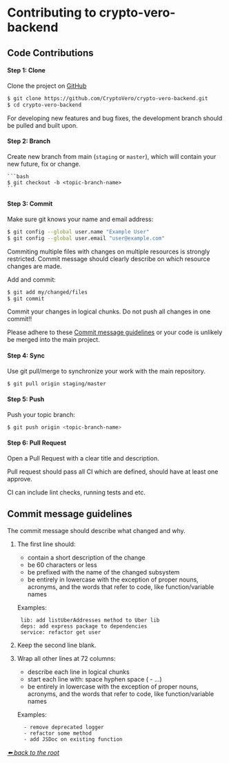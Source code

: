 # Contributing to crypto-vero-backend

## Code Contributions

#### Step 1: Clone

Clone the project on [GitHub](https://github.com/CryptoVero/crypto-vero-backend.git)
   
   ```bash
   $ git clone https://github.com/CryptoVero/crypto-vero-backend.git
   $ cd crypto-vero-backend
   ```
   
For developing new features and bug fixes, the development branch should be pulled and built upon.

#### Step 2: Branch

Create new branch from main (`staging` or `master`), which will contain your new future, fix or change. 

    ```bash
    $ git checkout -b <topic-branch-name>
    ```

#### Step 3: Commit

Make sure git knows your name and email address:

   ```bash
   $ git config --global user.name "Example User"
   $ git config --global user.email "user@example.com"
   ```

Commiting multiple files with changes on multiple resources is strongly restricted.
Commit message should clearly describe on which resource changes are made.

Add and commit:

   ```bash
   $ git add my/changed/files
   $ git commit
   ```  
    
Commit your changes in logical chunks. Do not push all changes in one commit!! 

Please adhere to these [Commit message guidelines](#commit-message-guidelines)
   or your code is unlikely be merged into the main project.

#### Step 4: Sync

Use git pull/merge to synchronize your work with the main repository.

   ```bash
   $ git pull origin staging/master
   ```
   
#### Step 5: Push

Push your topic branch:

   ```bash
   $ git push origin <topic-branch-name>
   ```

#### Step 6: Pull Request

Open a Pull Request with a clear title and description.

Pull request should pass all CI which are defined, should have at least one approve.

CI can include lint checks, running tests and etc.

## Commit message guidelines

The commit message should describe what changed and why.

   1. The first line should:
       * contain a short description of the change
       * be 60 characters or less
       * be prefixed with the name of the changed subsystem
       * be entirely in lowercase with the exception of proper nouns, acronyms, and the words that refer to code,
         like function/variable names
        
       Examples:
       
       ```
        lib: add listUberAddresses method to Uber lib
        deps: add express package to dependencies
        service: refactor get user
       ```
   2. Keep the second line blank. 
          
   3. Wrap all other lines at 72 columns:
      * describe each line in logical chunks
      * start each line with: space hyphen space ( - ...)
      * be entirely in lowercase with the exception of proper nouns, acronyms, and the words that refer to code,
        like function/variable names
      
      Examples:
      
      ```    
        - remove deprecated logger
        - refactor some method
        - add JSDoc on existing function
      ```

*[⬅️ back to the root](/README.md#crypto-vero-backend)*      
